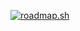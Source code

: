 [![roadmap.sh](https://roadmap.sh/card/wide/67c894f5fe4b7df03b736ad6?variant=light)](https://roadmap.sh)